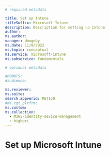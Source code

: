 ```yaml
---
# required metadata

title: Set up Intune
titleSuffix: Microsoft Intune
description: Description for setting up Intune
author: 
ms.author: 
manager: dougeby
ms.date: 11/8/2022
ms.topic: conceptual
ms.service: microsoft-intune
ms.subservice: fundamentals

# optional metadata

#ROBOTS:
#audience:

ms.reviewer: 
ms.suite:
search.appverid: MET150
#ms.tgt_pltfrm:
ms.custom: 
ms.collection: 
  - M365-identity-device-management 
  - highpri
---
```


# Set up Microsoft Intune
